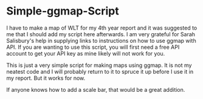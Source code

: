 # Simple-ggmap-Script

I have to make a map of WLT for my 4th year report and it was suggested to me that I should add my script here afterwards. I am very grateful for Sarah Salisbury's help in supplying links to instructions on how to use ggmap with API. If you are wanting to use this script, you will first need a free API account to get your API key as mine likely will not work for you.

This is just a very simple script for making maps using ggmap. It is not my neatest code and I will probably return to it to spruce it up before I use it in my report. 
But it works for now.

If anyone knows how to add a scale bar, that would be a great addition.
